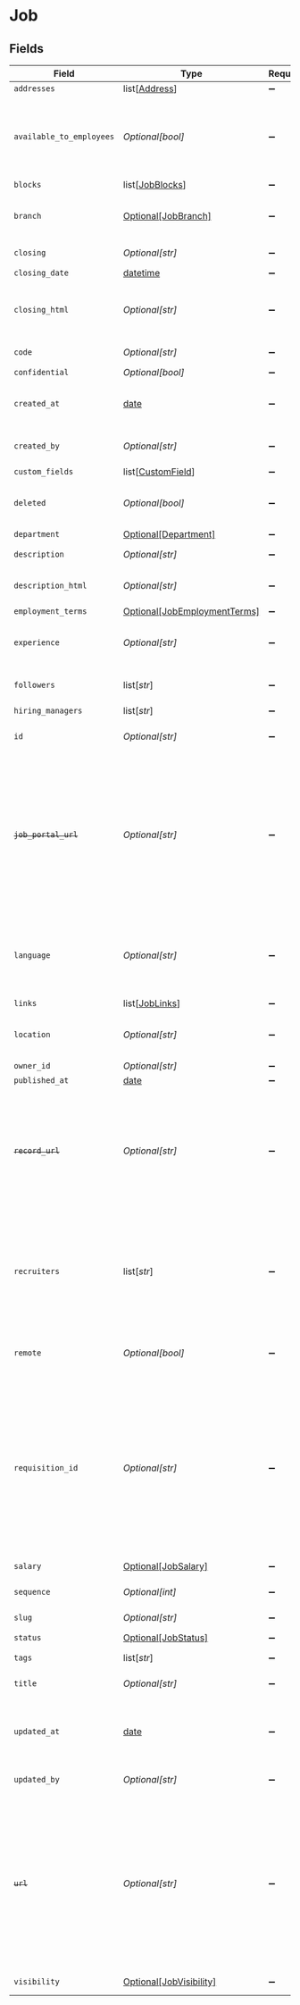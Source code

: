# Job


## Fields

| Field                                                                                                                                                                      | Type                                                                                                                                                                       | Required                                                                                                                                                                   | Description                                                                                                                                                                | Example                                                                                                                                                                    |
| -------------------------------------------------------------------------------------------------------------------------------------------------------------------------- | -------------------------------------------------------------------------------------------------------------------------------------------------------------------------- | -------------------------------------------------------------------------------------------------------------------------------------------------------------------------- | -------------------------------------------------------------------------------------------------------------------------------------------------------------------------- | -------------------------------------------------------------------------------------------------------------------------------------------------------------------------- |
| `addresses`                                                                                                                                                                | list[[Address](../../models/shared/address.md)]                                                                                                                            | :heavy_minus_sign:                                                                                                                                                         | N/A                                                                                                                                                                        |                                                                                                                                                                            |
| `available_to_employees`                                                                                                                                                   | *Optional[bool]*                                                                                                                                                           | :heavy_minus_sign:                                                                                                                                                         | Specifies whether an employee of the organization can apply for the job.                                                                                                   | false                                                                                                                                                                      |
| `blocks`                                                                                                                                                                   | list[[JobBlocks](../../models/shared/jobblocks.md)]                                                                                                                        | :heavy_minus_sign:                                                                                                                                                         | N/A                                                                                                                                                                        | [object Object]                                                                                                                                                            |
| `branch`                                                                                                                                                                   | [Optional[JobBranch]](../../models/shared/jobbranch.md)                                                                                                                    | :heavy_minus_sign:                                                                                                                                                         | Details of the branch for which the job is created.                                                                                                                        |                                                                                                                                                                            |
| `closing`                                                                                                                                                                  | *Optional[str]*                                                                                                                                                            | :heavy_minus_sign:                                                                                                                                                         | N/A                                                                                                                                                                        | The closing section of the job description                                                                                                                                 |
| `closing_date`                                                                                                                                                             | [datetime](https://docs.python.org/3/library/datetime.html#datetime-objects)                                                                                               | :heavy_minus_sign:                                                                                                                                                         | N/A                                                                                                                                                                        | 2020-10-30                                                                                                                                                                 |
| `closing_html`                                                                                                                                                             | *Optional[str]*                                                                                                                                                            | :heavy_minus_sign:                                                                                                                                                         | The closing section of the job description in HTML format                                                                                                                  |                                                                                                                                                                            |
| `code`                                                                                                                                                                     | *Optional[str]*                                                                                                                                                            | :heavy_minus_sign:                                                                                                                                                         | The code of the job.                                                                                                                                                       | 123-OC                                                                                                                                                                     |
| `confidential`                                                                                                                                                             | *Optional[bool]*                                                                                                                                                           | :heavy_minus_sign:                                                                                                                                                         | N/A                                                                                                                                                                        | false                                                                                                                                                                      |
| `created_at`                                                                                                                                                               | [date](https://docs.python.org/3/library/datetime.html#date-objects)                                                                                                       | :heavy_minus_sign:                                                                                                                                                         | The date and time when the object was created.                                                                                                                             | 2020-09-30T07:43:32.000Z                                                                                                                                                   |
| `created_by`                                                                                                                                                               | *Optional[str]*                                                                                                                                                            | :heavy_minus_sign:                                                                                                                                                         | The user who created the object.                                                                                                                                           | 12345                                                                                                                                                                      |
| `custom_fields`                                                                                                                                                            | list[[CustomField](../../models/shared/customfield.md)]                                                                                                                    | :heavy_minus_sign:                                                                                                                                                         | N/A                                                                                                                                                                        |                                                                                                                                                                            |
| `deleted`                                                                                                                                                                  | *Optional[bool]*                                                                                                                                                           | :heavy_minus_sign:                                                                                                                                                         | Flag to indicate if the object is deleted.                                                                                                                                 | true                                                                                                                                                                       |
| `department`                                                                                                                                                               | [Optional[Department]](../../models/shared/department.md)                                                                                                                  | :heavy_minus_sign:                                                                                                                                                         | N/A                                                                                                                                                                        |                                                                                                                                                                            |
| `description`                                                                                                                                                              | *Optional[str]*                                                                                                                                                            | :heavy_minus_sign:                                                                                                                                                         | A description of the object.                                                                                                                                               | A description                                                                                                                                                              |
| `description_html`                                                                                                                                                         | *Optional[str]*                                                                                                                                                            | :heavy_minus_sign:                                                                                                                                                         | The job description in HTML format                                                                                                                                         |                                                                                                                                                                            |
| `employment_terms`                                                                                                                                                         | [Optional[JobEmploymentTerms]](../../models/shared/jobemploymentterms.md)                                                                                                  | :heavy_minus_sign:                                                                                                                                                         | N/A                                                                                                                                                                        | full-time                                                                                                                                                                  |
| `experience`                                                                                                                                                               | *Optional[str]*                                                                                                                                                            | :heavy_minus_sign:                                                                                                                                                         | Level of experience required for the job role.                                                                                                                             | Director/ Vice President                                                                                                                                                   |
| `followers`                                                                                                                                                                | list[*str*]                                                                                                                                                                | :heavy_minus_sign:                                                                                                                                                         | N/A                                                                                                                                                                        | a0d636c6-43b3-4bde-8c70-85b707d992f4,a98lfd96-43b3-4bde-8c70-85b707d992e6                                                                                                  |
| `hiring_managers`                                                                                                                                                          | list[*str*]                                                                                                                                                                | :heavy_minus_sign:                                                                                                                                                         | N/A                                                                                                                                                                        | 123456                                                                                                                                                                     |
| `id`                                                                                                                                                                       | *Optional[str]*                                                                                                                                                            | :heavy_minus_sign:                                                                                                                                                         | A unique identifier for an object.                                                                                                                                         | 12345                                                                                                                                                                      |
| ~~`job_portal_url`~~                                                                                                                                                       | *Optional[str]*                                                                                                                                                            | :heavy_minus_sign:                                                                                                                                                         | : warning: ** DEPRECATED **: This will be removed in a future release, please migrate away from it as soon as possible.<br/><br/>URL of the job portal                     |                                                                                                                                                                            |
| `language`                                                                                                                                                                 | *Optional[str]*                                                                                                                                                            | :heavy_minus_sign:                                                                                                                                                         | language code according to ISO 639-1. For the United States - EN                                                                                                           | EN                                                                                                                                                                         |
| `links`                                                                                                                                                                    | list[[JobLinks](../../models/shared/joblinks.md)]                                                                                                                          | :heavy_minus_sign:                                                                                                                                                         | N/A                                                                                                                                                                        |                                                                                                                                                                            |
| `location`                                                                                                                                                                 | *Optional[str]*                                                                                                                                                            | :heavy_minus_sign:                                                                                                                                                         | Specifies the location for the job posting.                                                                                                                                | San Francisco                                                                                                                                                              |
| `owner_id`                                                                                                                                                                 | *Optional[str]*                                                                                                                                                            | :heavy_minus_sign:                                                                                                                                                         | N/A                                                                                                                                                                        | 54321                                                                                                                                                                      |
| `published_at`                                                                                                                                                             | [date](https://docs.python.org/3/library/datetime.html#date-objects)                                                                                                       | :heavy_minus_sign:                                                                                                                                                         | N/A                                                                                                                                                                        | 2020-09-30T07:43:32.000Z                                                                                                                                                   |
| ~~`record_url`~~                                                                                                                                                           | *Optional[str]*                                                                                                                                                            | :heavy_minus_sign:                                                                                                                                                         | : warning: ** DEPRECATED **: This will be removed in a future release, please migrate away from it as soon as possible.                                                    | https://app.intercom.io/contacts/12345                                                                                                                                     |
| `recruiters`                                                                                                                                                               | list[*str*]                                                                                                                                                                | :heavy_minus_sign:                                                                                                                                                         | The recruiter is generally someone who is tasked to help the hiring manager find and screen qualified applicant                                                            | a0d636c6-43b3-4bde-8c70-85b707d992f4                                                                                                                                       |
| `remote`                                                                                                                                                                   | *Optional[bool]*                                                                                                                                                           | :heavy_minus_sign:                                                                                                                                                         | Specifies whether the posting is for a remote job.                                                                                                                         | true                                                                                                                                                                       |
| `requisition_id`                                                                                                                                                           | *Optional[str]*                                                                                                                                                            | :heavy_minus_sign:                                                                                                                                                         | A job's Requisition ID (Req ID) allows your organization to identify and track a job based on alphanumeric naming conventions unique to your company's internal processes. | abc123                                                                                                                                                                     |
| `salary`                                                                                                                                                                   | [Optional[JobSalary]](../../models/shared/jobsalary.md)                                                                                                                    | :heavy_minus_sign:                                                                                                                                                         | N/A                                                                                                                                                                        |                                                                                                                                                                            |
| `sequence`                                                                                                                                                                 | *Optional[int]*                                                                                                                                                            | :heavy_minus_sign:                                                                                                                                                         | Sequence in relation to other jobs.                                                                                                                                        | 3                                                                                                                                                                          |
| `slug`                                                                                                                                                                     | *Optional[str]*                                                                                                                                                            | :heavy_minus_sign:                                                                                                                                                         | N/A                                                                                                                                                                        | ceo                                                                                                                                                                        |
| `status`                                                                                                                                                                   | [Optional[JobStatus]](../../models/shared/jobstatus.md)                                                                                                                    | :heavy_minus_sign:                                                                                                                                                         | The status of the job.                                                                                                                                                     | completed                                                                                                                                                                  |
| `tags`                                                                                                                                                                     | list[*str*]                                                                                                                                                                | :heavy_minus_sign:                                                                                                                                                         | N/A                                                                                                                                                                        | New                                                                                                                                                                        |
| `title`                                                                                                                                                                    | *Optional[str]*                                                                                                                                                            | :heavy_minus_sign:                                                                                                                                                         | The job title of the person.                                                                                                                                               | CEO                                                                                                                                                                        |
| `updated_at`                                                                                                                                                               | [date](https://docs.python.org/3/library/datetime.html#date-objects)                                                                                                       | :heavy_minus_sign:                                                                                                                                                         | The date and time when the object was last updated.                                                                                                                        | 2020-09-30T07:43:32.000Z                                                                                                                                                   |
| `updated_by`                                                                                                                                                               | *Optional[str]*                                                                                                                                                            | :heavy_minus_sign:                                                                                                                                                         | The user who last updated the object.                                                                                                                                      | 12345                                                                                                                                                                      |
| ~~`url`~~                                                                                                                                                                  | *Optional[str]*                                                                                                                                                            | :heavy_minus_sign:                                                                                                                                                         | : warning: ** DEPRECATED **: This will be removed in a future release, please migrate away from it as soon as possible.<br/><br/>URL of the job description                |                                                                                                                                                                            |
| `visibility`                                                                                                                                                               | [Optional[JobVisibility]](../../models/shared/jobvisibility.md)                                                                                                            | :heavy_minus_sign:                                                                                                                                                         | The visibility of the job                                                                                                                                                  | internal                                                                                                                                                                   |